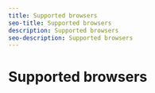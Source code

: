 ```yaml
---
title: Supported browsers
seo-title: Supported browsers
description: Supported browsers
seo-description: Supported browsers
---
```


# Supported browsers